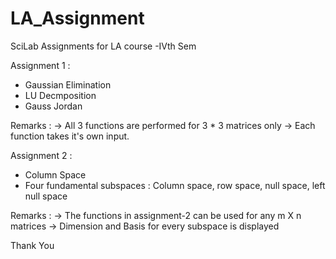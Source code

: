 # LA_Assignment
SciLab Assignments for LA course -IVth Sem

Assignment 1 :

- Gaussian Elimination
- LU Decmposition
- Gauss Jordan

Remarks :
   -> All 3 functions are performed for 3 * 3 matrices only
   -> Each function takes it's own input.
   
   
Assignment 2 :

- Column Space
- Four fundamental subspaces : Column space, row space, null space, left null space

Remarks :
  -> The functions in assignment-2 can be used for any m X n matrices
  -> Dimension and Basis for every subspace is displayed
  
  
Thank You
